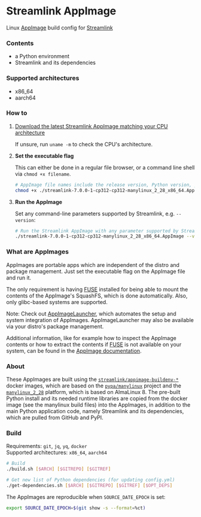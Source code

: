 Streamlink AppImage
====

Linux [AppImage][appimage] build config for [Streamlink][streamlink]

### Contents

- a Python environment
- Streamlink and its dependencies

### Supported architectures

- x86\_64
- aarch64

### How to

1. [Download the latest Streamlink AppImage matching your CPU architecture][releases]

   If unsure, run `uname -m` to check the CPU's architecture.

2. **Set the executable flag**

   This can either be done in a regular file browser, or a command line shell via `chmod +x filename`.

   ```bash
   # AppImage file names include the release version, Python version, platform name and CPU architecture
   chmod +x ./streamlink-7.0.0-1-cp312-cp312-manylinux_2_28_x86_64.AppImage.AppImage
   ```

3. **Run the AppImage**

   Set any command-line parameters supported by Streamlink, e.g. `--version`:

   ```bash
   # Run the Streamlink AppImage with any parameter supported by Streamlink
   ./streamlink-7.0.0-1-cp312-cp312-manylinux_2_28_x86_64.AppImage --version
   ```

### What are AppImages

AppImages are portable apps which are independent of the distro and package management. Just set the executable flag on the AppImage file and run it.

The only requirement is having [FUSE][appimage-fuse] installed for being able to mount the contents of the AppImage's SquashFS, which is done automatically. Also, only glibc-based systems are supported.

Note: Check out [AppImageLauncher][appimagelauncher], which automates the setup and system integration of AppImages. AppImageLauncher may also be available via your distro's package management.

Additional information, like for example how to inspect the AppImage contents or how to extract the contents if [FUSE][appimage-fuse] is not available on your system, can be found in the [AppImage documentation][appimage-documentation].

### About

These AppImages are built using the [`streamlink/appimage-buildenv-*`][streamlink-appimage-buildenv] docker images, which are based on the [`pypa/manylinux`][manylinux] project and the [`manylinux_2_28`][manylinux_2_28] platform, which is based on AlmaLinux 8. The pre-built Python install and its needed runtime libraries are copied from the docker image (see the manylinux build files) into the AppImages, in addition to the main Python application code, namely Streamlink and its dependencies, which are pulled from GitHub and PyPI.

### Build

Requirements: `git`, `jq`, `yq`, `docker`  
Supported architectures: `x86_64`, `aarch64`

```bash
# Build
./build.sh [$ARCH] [$GITREPO] [$GITREF]

# Get new list of Python dependencies (for updating config.yml)
./get-dependencies.sh [$ARCH] [$GITREPO] [$GITREF] [$OPT_DEPS]
```

The AppImages are reproducible when `SOURCE_DATE_EPOCH` is set:

```bash
export SOURCE_DATE_EPOCH=$(git show -s --format=%ct)
```


[appimage]: https://appimage.org/
[appimage-documentation]: https://docs.appimage.org/user-guide/run-appimages.html
[appimage-fuse]: https://docs.appimage.org/user-guide/troubleshooting/fuse.html
[streamlink]: https://github.com/streamlink/streamlink
[streamlink-appimage-buildenv]: https://github.com/streamlink/appimage-buildenv
[releases]: https://github.com/streamlink/streamlink-appimage/releases
[appimagelauncher]: https://github.com/TheAssassin/AppImageLauncher
[manylinux]: https://github.com/pypa/manylinux
[manylinux_2_28]: https://github.com/pypa/manylinux#manylinux_2_28-almalinux-8-based
